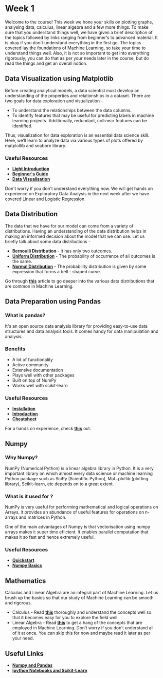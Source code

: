 # Week 1

Welcome to the course! This week we hone your skills on plotting graphs, analysing data, calculus, linear algebra and a few more things. To make sure that you understand things well, we have given a brief description of the topics followed by links ranging from beginner's to advanced material. It is okay if you don't understand everything in the first go. The topics covered lay the foundations of Machine Learning, so take your time to understand things well. Also, it is not so important to get into everything rigorously, you can do that as per your needs later in the course, but do read the things and get an overall notion.
## Data Visualization using Matplotlib

Before creating analytical models, a data scientist must develop an understanding of the properties and relationships in a dataset. There are two goals for data exploration and visualization - 
* To understand the relationships between the data columns.
* To identify features that may be useful for predicting labels in machine learning projects. Additionally, redundant, collinear features can be identified.   

Thus, visualization for data exploration is an essential data science skill. 
Here, we’ll learn to analyze data via various types of plots offered by matplotlib and seaborn library.

### Useful Resources

* **[Light Introduction](https://www.geeksforgeeks.org/python-introduction-matplotlib/)**
* **[Beginner's Guide](https://www.analyticsvidhya.com/blog/2020/02/beginner-guide-matplotlib-data-visualization-exploration-python)**
* **[Data Visualisation](https://towardsdatascience.com/data-visualization-for-machine-learning-and-data-science-a45178970be7)**

Don't worry if you don't understand everything now. We will get hands on experience on Exploratory Data Analysis in the next week after we have covered Linear and Logistic Regression.

## Data Distribution 

The data that we have for our model can come from a variety of distributions. Having an understanding of the data distribution helps in making an informed decision about the model that we can use. 
Let us briefly talk about some data distributions -

* **[Bernoulli Distribution](https://towardsdatascience.com/understanding-bernoulli-and-binomial-distributions-a1eef4e0da8f)** - It has only two outcomes.
* **[Uniform Distribution](https://www.probabilitycourse.com/chapter4/4_2_1_uniform.php)** - The probability of occurrence of all outcomes is the same.
* **[Normal Distribution](https://www.mathsisfun.com/data/standard-normal-distribution.html)** - The probability distribution is given by some expression that forms a bell - shaped curve.

Go through **[this](https://towardsdatascience.com/probability-distributions-in-data-science-cce6e64873a7)** article to go deeper into the various data distributions that are common in Machine Learning.

## Data Preparation using Pandas

### What is pandas?

It's an open source data analysis library for providing easy-to-use data structures and data analysis tools. It comes handy for data manipulation and analysis.

### Benefits
* A lot of functionality
* Active community
* Extensive documentation
* Plays well with other packages
* Built on top of NumPy
* Works well with scikit-learn

### Useful Resources
* **[Installation](https://pandas.pydata.org/pandas-docs/stable/getting_started/install.html)**
* **[Introduction](https://www.learndatasci.com/tutorials/python-pandas-tutorial-complete-introduction-for-beginners/)**
* **[Cheatsheet](https://medium.com/simple-ai/pandas-library-in-a-nutshell-intro-to-machine-learning-3-acbd39ec5c9c)**

For a hands on experience, check **[this](https://github.com/MicrosoftLearning/Principles-of-Machine-Learning-Python/blob/master/Module3/DataPreparation.ipynb)** out.

## Numpy

### Why Numpy?

NumPy (Numerical Python) is a linear algebra library in Python. It is a very important library on which almost every data science or machine learning Python package such as SciPy (Scientific Python), Mat−plotlib (plotting library), Scikit-learn, etc depends on to a great extent.

### What is it used for ?

NumPy is very useful for performing mathematical and logical operations on Arrays. It provides an abundance of useful features for operations on n-arrays and matrices in Python.

One of the main advantages of Numpy is that vectorisation using numpy arrays makes it super time efiicient. It enables parallel computation that makes it so fast and hence extremely useful.

### Useful Resources

* **[Quickstart](https://numpy.org/doc/stable/user/quickstart.html)**
* **[Numpy Basics](https://medium.com/dataseries/python-basics-in-numpy-for-machine-learning-data-science-6641c8c3892f)**


## Mathematics 

Calculus and Linear Algebra are an integral part of Machine Learning. Let us brush up the basics so that our study of Machine Learning can be smooth and rigorous.

* Calculus - Read **[this](https://towardsdatascience.com/calculus-in-data-science-and-its-uses-3f3e1b5e5b35)** thoroughly and understand the concepts well so that it becomes easy for you to explore the field well.
* Linear Algebra - Read **[this](https://towardsdatascience.com/boost-your-data-sciences-skills-learn-linear-algebra-2c30fdd008cf)** to get a hang of the concepts that are employed in Machine Learning. Don’t worry if you don’t understand all of it at once. You can skip this for now and maybe read it later as per your need.

## Useful Links

* **[Numpy and Pandas](https://www.hackerearth.com/practice/machine-learning/data-manipulation-visualisation-r-python/tutorial-data-manipulation-numpy-pandas-python/tutorial/)**
* **[Ipython Notebooks and Scikit-Learn](https://www.youtube.com/watch?v=IsXXlYVBt1M&feature=youtu.be&t=5m17s)**
